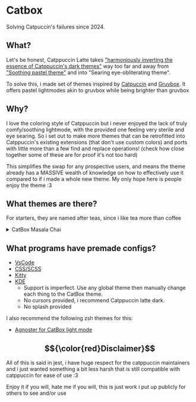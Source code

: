 # Catbox

Solving Catpuccin's failures since 2024.

## What?

Let's be honest, Catppuccin Latte takes ["harmoniously inverting the essence of Catppuccin's dark themes"](https://catppuccin.com/palette) way too far and away from ["Soothing pastel theme"](https://catppuccin.com/) and into "Searing eye-obliterating theme".

To solve this, i made set of themes inspired by [Catpuccin](https://catppuccin.com/) and [Gruvbox](https://github.com/morhetz/gruvbox). It offers pastel lightmodes akin to gruvbox while being brighter than gruvbox

## Why?

I love the coloring style of Catppuccin but i never enjoyed the lack of truly comfy/soothing lightmode, with the provided one feeling very sterile and eye searing. So i set out to make more themes that can be retrofitted into Catppuccin's existing extensions (that don't use custom colors) and ports with little more than a few find and replace operations! (check how close together some of these are for proof it's not too hard)

This simplifies the swap for any prospective users, and means the theme already has a MASSIVE wealth of knowledge on how to effectively use it compared to if i made a whole new theme. My only hope here is people enjoy the theme :3

## What themes are there?

For starters, they are named after teas, since i like tea more than coffee

<details>
  <summary>CatBox Masala Chai</summary>
  
| Color                   | Name      | Hex     |
|-------------------------|-----------|---------|
| $${\color{#e68d70}⬤}$$ | Rosewater | #e68d70 |
| $${\color{#d87c7a}⬤}$$ | Flamingo  | #d87c7a |
| $${\color{#df8f92}⬤}$$ | Pink      | #df8f92 |
| $${\color{#a768f9}⬤}$$ | Mauve     | #a768f9 |
| $${\color{#d54d52}⬤}$$ | Red       | #d54d52 |
| $${\color{#f0606d}⬤}$$ | Maroon    | #f0606d |
| $${\color{#f07f40}⬤}$$ | Peach     | #f07f40 |
| $${\color{#da9413}⬤}$$ | Yellow    | #da9413 |
| $${\color{#4cab38}⬤}$$ | Green     | #4cab38 |
| $${\color{#78bfb8}⬤}$$ | Teal      | #78bfb8 |
| $${\color{#60bfe5}⬤}$$ | Sky       | #60bfe5 |
| $${\color{#56adcf}⬤}$$ | Sapphire  | #56adcf |
| $${\color{#6c97e1}⬤}$$ | Blue      | #6c97e1 |
| $${\color{#9799ff}⬤}$$ | Lavender  | #9799ff |
| $${\color{#322c2a}⬤}$$ | Text      | #322c2a |
| $${\color{#473c36}⬤}$$ | Subtext1  | #473c36 |
| $${\color{#5a4f44}⬤}$$ | Subtext0  | #5a4f44 |
| $${\color{#6f6254}⬤}$$ | Overlay2  | #6f6254 |
| $${\color{#847564}⬤}$$ | Overlay1  | #847564 |
| $${\color{#988873}⬤}$$ | Overlay0  | #988873 |
| $${\color{#ad9c86}⬤}$$ | Surface2  | #ad9c86 |
| $${\color{#c1aa8e}⬤}$$ | Surface1  | #c1aa8e |
| $${\color{#d8c1a4}⬤}$$ | Surface0  | #d8c1a4 |
| $${\color{#f2e5bc}⬤}$$ | Base      | #f2e5bc |
| $${\color{#ebdbb2}⬤}$$ | Mantle    | #ebdbb2 |
| $${\color{#d5c4a1}⬤}$$ | Crust     | #d5c4a1 |
</details>

## What programs have premade configs?

- [VsCode](https://github.com/Catbox-Themes/vscode)
- [CSS/SCSS](https://github.com/Catbox-Themes/CSS-SCSS)
- [Kitty](https://github.com/Catbox-Themes/kitty)
- [KDE](https://github.com/Catbox-Themes/KDE)
  - Support is imperfect. Use any global theme then manually change each thing to the CatBox theme.
  - No cursors provided, i recommend Catppuccin latte dark.
  - No splash provided

I also recommend the following zsh themes for this:

- [Agnoster for CatBox light mode](https://github.com/Catbox-Themes/agnoster-catbox-compat/tree/main)

## $${\color{red}Disclaimer}$$

All of this is said in jest, i have huge respect for the catppuccin maintainers and i just wanted something a bit less harsh that is still compatible with catppuccin for ease of use :3

Enjoy it if you will, hate me if you will, this is just work i put up publicly for others to see and/or use
